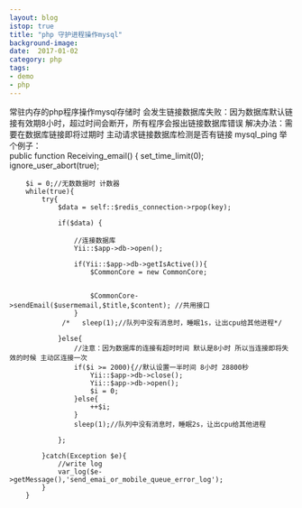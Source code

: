 ```yaml
---
layout: blog
istop: true
title: "php 守护进程操作mysql"
background-image: 
date:  2017-01-02
category: php
tags:
- demo
- php
---
```

常驻内存的php程序操作mysql存储时 会发生链接数据库失败：因为数据库默认链接有效期8小时，超过时间会断开，所有程序会报出链接数据库错误
 解决办法：需要在数据库链接即将过期时 主动请求链接数据库检测是否有链接 mysql_ping
举个例子：  
public function Receiving_email()
    {
        set_time_limit(0);
        ignore_user_abort(true);

        $i = 0;//无数数据时 计数器
        while(true){
            try{
                $data = self::$redis_connection->rpop(key);

                if($data) {

                    //连接数据库
                    Yii::$app->db->open();

                    if(Yii::$app->db->getIsActive()){
                        $CommonCore = new CommonCore;

   
                        $CommonCore->sendEmail($usermemail,$title,$content); //共用接口
                    }
                 /*   sleep(1);//队列中没有消息时，睡眠1s，让出cpu给其他进程*/

                }else{
                    //注意：因为数据库的连接有超时时间 默认是8小时 所以当连接即将失效的时候 主动区连接一次
                    if($i >= 2000){//默认设置一半时间 8小时 28800秒
                        Yii::$app->db->close();
                        Yii::$app->db->open();
                        $i = 0;
                    }else{
                        ++$i;
                    }
                    sleep(1);//队列中没有消息时，睡眠2s，让出cpu给其他进程

                };

            }catch(Exception $e){
                //write log
                var_log($e->getMessage(),'send_emai_or_mobile_queue_error_log');
            }
        }

